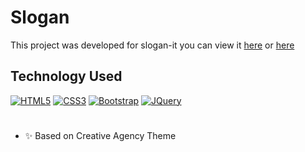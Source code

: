 # Slogan

This project was developed for slogan-it you can view it [here](http://slogan-it.com/test/) or [here](https://ahmedtgp.github.io/slogan-desgin/)

## Technology Used

[![HTML5](https://img.shields.io/badge/-HTML5-E34F26?style=flat-square&logo=html5&logoColor=white)]()
[![CSS3](https://img.shields.io/badge/-CSS3-1572B6?style=flat-square&logo=css3)]()
[![Bootstrap](https://img.shields.io/badge/-Bootstrap-563D7C?style=flat-square&logo=bootstrap)]()
[![JQuery](https://img.shields.io/badge/-JQuery-000?style=flat-square&logo=jQuery&logoColor=0769AD)]()

#

- ✨ Based on Creative Agency Theme
